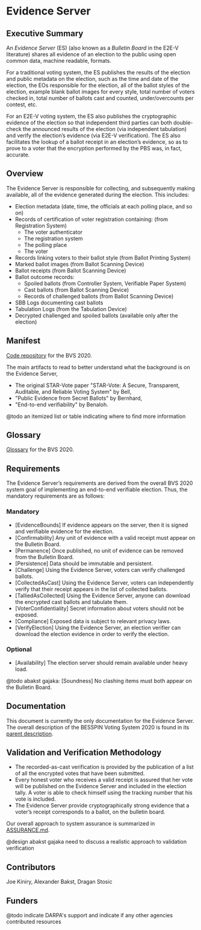# Evidence Server

## Executive Summary

An *Evidence Server* (ES) (also known as a *Bulletin Board* in the E2E-V
literature) shares all evidence of an election to the public using
open common data, machine readable, formats.

For a traditional voting system, the ES publishes the results of the
election and public metadata on the election, such as the time and
date of the election, the EOs responsible for the election, all of the
ballot styles of the election, example blank ballot images for every
style, total number of voters checked in, total number of ballots cast
and counted, under/overcounts per contest, etc.

For an E2E-V voting system, the ES also publishes the cryptographic
evidence of the election so that independent third parties can both
double-check the announced results of the election (via independent
tabulation) and verify the election’s evidence (via E2E-V
verification).  The ES also facilitates the lookup of a ballot receipt
in an election’s evidence, so as to prove to a voter that the
encryption performed by the PBS was, in fact, accurate.

## Overview

The Evidence Server is responsible for collecting, and subsequently making
available, all of the evidence generated during the election. This includes:

- Election metadata (date, time, the officials at each polling place, and so on)
- Records of certification of voter registration containing: (from Registration System)
    - The voter authenticator
    - The registration system
    - The polling place
    - The voter
- Records linking voters to their ballot style (from Ballot Printing System)
- Marked ballot images (from Ballot Scanning Device)
- Ballot receipts (from Ballot Scanning Device)
- Ballot outcome records:
    - Spoiled ballots (from Controller System, Verifiable Paper System)
    - Cast ballots (from Ballot Scanning Device)
    - Records of challenged ballots (from Ballot Scanning Device)
- SBB Logs documenting cast ballots
- Tabulation Logs (from the Tabulation Device)
- Decrypted challenged and spoiled ballots (available only after the election)

## Manifest

[Code repository](https://gitlab-ext.galois.com/ssith/voting-system) for the BVS 2020.

The main artifacts to read to better understand what the background is on the
Evidence Server,

- The original STAR-Vote paper "STAR-Vote: A Secure, Transparent, Auditable, and
  Reliable Voting System" by Bell,
- "Public Evidence from Secret Ballots" by Bernhard,
- "End-to-end verifiability" by Benaloh.

@todo an itemized list or table indicating where to find more information

## Glossary

[Glossary](https://github.com/FreeAndFair/ElectionGlossary/blob/master/Glossary.md) for the BVS 2020.

## Requirements

The Evidence Server’s requirements are derived from the overall BVS 2020 system
goal of implementing an end-to-end verifiable election. Thus, the mandatory
requirements are as follows:

### Mandatory

- [EvidenceBounds] If evidence appears on the server, then it is signed and
  verifiable evidence for the election.
- [Confirmability] Any unit of evidence with a valid receipt must appear on the
  Bulletin Board.
- [Permanence] Once published, no unit of evidence can be removed from the
  Bulletin Board.
- [Persistence] Data should be immutable and persistent.
- [Challenge] Using the Evidence Server, voters can verify challenged ballots.
- [CollectedAsCast] Using the Evidence Server, voters can independently verify
  that their receipt appears in the list of collected ballots.
- [TalliedAsCollected] Using the Evidence Server, anyone can download the
  encrypted cast ballots and tabulate them.
- [VoterConfidentiality] Secret information about voters should not be exposed.
- [Compliance] Exposed data is subject to relevant privacy laws.
- [VerifyElection] Using the Evidence Server, an election verifier can download
  the election evidence in order to verify the election.


### Optional

- [Availability] The election server should remain available under heavy load.

@todo abakst gajaka: [Soundness] No clashing items must both appear on the Bulletin Board.

## Documentation

This document is currently the only documentation for the Evidence Server. The
overall description of the BESSPIN Voting System 2020 is found in its [parent
description](./BVS_2020_system_description.md).

## Validation and Verification Methodology

- The recorded-as-cast verification is provided by the publication of a list of
  all the encrypted votes that have been submitted.
- Every honest voter who receives a valid receipt is assured that her vote will
  be published on the Evidence Server and included in the election tally. A
  voter is able to check himself using the tracking number that his vote is
  included.
- The Evidence Server provide cryptographically strong evidence that a voter’s
  receipt corresponds to a ballot, on the bulletin board.

Our overall approach to system assurance is summarized in
[ASSURANCE.md](../ASSURANCE.md).

@design abakst gajaka need to discuss a realistic approach to validation verification

## Contributors

Joe Kiniry, Alexander Bakst, Dragan Stosic

## Funders

@todo indicate DARPA's support and indicate if any other agencies
contributed resources
